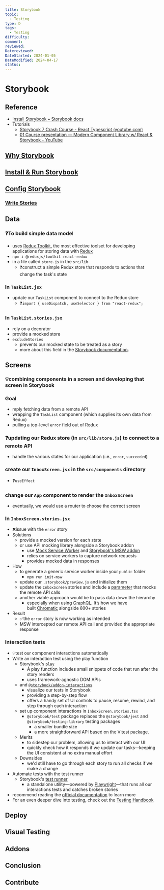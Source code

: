 ```yaml
---
title: Storybook
topic:
  - Testing
type: D
tags:
  - Testing
difficulty: 
comment: 
reviewed: 
Datereviewed: 
DateStarted: 2024-01-05
DateModified: 2024-04-17
status: 
---
```


# Storybook

## Reference

- [Install Storybook • Storybook docs](https://storybook.js.org/docs/get-started/install)
- Tutorials
  - [Storybook 7 Crash Course - React Typescript (youtube.com)](https://www.youtube.com/watch?v=CuGZgYo6-XY)
  - [01 Course presentation — Modern Component Library w/ React & Storybook - YouTube](https://www.youtube.com/watch?v=21iHNxVlfvw&list=PLKBvDYynKmlWa59k8pnw-EHac2_miPagh)

## [Why Storybook](Why-Storybook.md)

## [Install & Run Storybook](Install-&-Run-Storybook.md)

## [Config Storybook](Storybook/Config-Storybook.md)

### [Write Stories](Write-Stories.md)

## Data

### ❓To build simple data model

- uses [Redux Toolkit](https://redux-toolkit.js.org/), the most effective toolset for developing applications for storing data with [Redux](https://redux.js.org/)
- `npm i @reduxjs/toolkit react-redux`
- in a file called `store.js` in the `src/lib`
  - ❓construct a simple Redux store that responds to actions that change the task's state

### In `TaskList.jsx`

- update our `TaskList` component to connect to the Redux store
  - ❓`import { useDispatch, useSelector } from "react-redux";`

### In `TaskList.stories.jsx`

- rely on a decorator
- provide a mocked store
- `excludeStories`
  - prevents our mocked state to be treated as a story
  - more about this field in the [Storybook documentation](https://storybook.js.org/docs/react/api/csf).

## Screens

### 💡combining components in a screen and developing that screen in Storybook

### Goal

- mply fetching data from a remote API
- wrapping the `TaskList` component (which supplies its own data from Redux)
- pulling a top-level `error` field out of Redux

### ❓updating our Redux store (in `src/lib/store.js`) to connect to a remote API

- handle the various states for our application (i.e., `error`, `succeeded`)

### create our `InboxScreen.jsx` in the `src/components` directory

- ❓`useEffect`

### change our `App` component to render the `InboxScreen`

- eventually, we would use a router to choose the correct screen

### In `InboxScreen.stories.jsx`

- ❌issue with the `error` story
- Solutions
  - provide a mocked version for each state
  - or use API mocking library alongside a Storybook addon
    - use [Mock Service Worker](https://mswjs.io/) and [Storybook's MSW addon](https://storybook.js.org/addons/msw-storybook-addon)
    - relies on service workers to capture network requests
    - provides mocked data in responses
- How
  - to generate a generic service worker inside your `public` folder
    - `npm run init-msw`
  - update our `.storybook/preview.js` and initialize them
  - update the `InboxScreen` stories and include a [parameter](https://storybook.js.org/docs/react/writing-stories/parameters) that mocks the remote API calls
  - another viable approach would be to pass data down the hierarchy
    - especially when using [GraphQL](http://graphql.org/). It’s how we have built [Chromatic](https://www.chromatic.com/?utm_source=storybook_website&utm_medium=link&utm_campaign=storybook) alongside 800+ stories
- Result
  - ✅the `error` story is now working as intended
  - MSW intercepted our remote API call and provided the appropriate response

### Interaction tests

- 💡test our component interactions automatically
- Write an interaction test using the play function
  - Storybook's [`play`](https://storybook.js.org/docs/react/writing-stories/play-function)
    - A play function includes small snippets of code that run after the story renders
    - uses framework-agnostic DOM APIs
  - and [`@storybook/addon-interactions`](https://storybook.js.org/docs/react/writing-tests/interaction-testing)
    - visualize our tests in Storybook
    - providing a step-by-step flow
    - offers a handy set of UI controls to pause, resume, rewind, and step through each interaction
  - set up component interactions in `InboxScreen.stories.tsx`
    - `@storybook/test` package replaces the `@storybook/jest` and `@storybook/testing-library` testing packages
      - a smaller bundle size
      - a more straightforward API based on the [Vitest](https://vitest.dev/) package.
  - Merits
    - to sidestep our problem, allowing us to interact with our UI
    - quickly check how it responds if we update our tasks—keeping the UI consistent at no extra manual effort
  - Downsides
    - we'd still have to go through each story to run all checks if we make a change
- Automate tests with the test runner
  - Storybook's [test runner](https://storybook.js.org/docs/react/writing-tests/test-runner)
    - a standalone utility—powered by [Playwright](https://playwright.dev/)—that runs all our interactions tests and catches broken stories
- recommend reading the [official documentation](https://storybook.js.org/docs/react/writing-tests/interaction-testing) to learn more
- For an even deeper dive into testing, check out the [Testing Handbook](https://storybook.js.org/tutorials/ui-testing-handbook)

## Deploy

## Visual Testing

## Addons

## Conclusion

## Contribute
